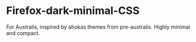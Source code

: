 # Firefox-dark-minimal-CSS
For Australis, inspired by ahokas themes from pre-australis. Highly minimal and compact.
